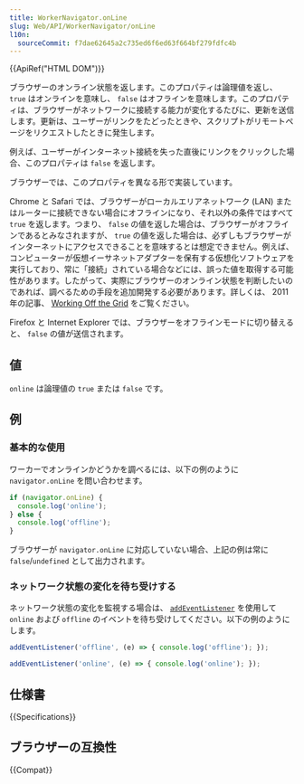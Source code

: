 ```yaml
---
title: WorkerNavigator.onLine
slug: Web/API/WorkerNavigator/onLine
l10n:
  sourceCommit: f7dae62645a2c735ed6f6ed63f664bf279fdfc4b
---
```


{{ApiRef("HTML DOM")}}

ブラウザーのオンライン状態を返します。このプロパティは論理値を返し、 `true` はオンラインを意味し、 `false` はオフラインを意味します。このプロパティは、ブラウザーがネットワークに接続する能力が変化するたびに、更新を送信します。更新は、ユーザーがリンクをたどったときや、スクリプトがリモートページをリクエストしたときに発生します。

例えば、ユーザーがインターネット接続を失った直後にリンクをクリックした場合、このプロパティは `false` を返します。

ブラウザーでは、このプロパティを異なる形で実装しています。

Chrome と Safari では、ブラウザーがローカルエリアネットワーク (LAN) またはルーターに接続できない場合にオフラインになり、それ以外の条件ではすべて `true` を返します。つまり、 `false` の値を返した場合は、ブラウザーがオフラインであるとみなされますが、 `true` の値を返した場合は、必ずしもブラウザーがインターネットにアクセスできることを意味するとは想定できません。例えば、コンピューターが仮想イーサネットアダプターを保有する仮想化ソフトウェアを実行しており、常に「接続」されている場合などには、誤った値を取得する可能性があります。したがって、実際にブラウザーのオンライン状態を判断したいのであれば、調べるための手段を追加開発する必要があります。詳しくは、 2011 年の記事、 [Working Off the Grid](https://web.dev/workingoffthegrid/) をご覧ください。

Firefox と Internet Explorer では、ブラウザーをオフラインモードに切り替えると、 `false` の値が送信されます。

## 値

`online` は論理値の `true` または `false` です。

## 例

### 基本的な使用

ワーカーでオンラインかどうかを調べるには、以下の例のように `navigator.onLine` を問い合わせます。

```js
if (navigator.onLine) {
  console.log('online');
} else {
  console.log('offline');
}
```

ブラウザーが `navigator.onLine` に対応していない場合、上記の例は常に `false`/`undefined` として出力されます。

### ネットワーク状態の変化を待ち受けする

ネットワーク状態の変化を監視する場合は、 [`addEventListener`](/ja/docs/Web/API/EventTarget/addEventListener) を使用して `online` および `offline` のイベントを待ち受けしてください。以下の例のようにします。

```js
addEventListener('offline', (e) => { console.log('offline'); });

addEventListener('online', (e) => { console.log('online'); });
```

## 仕様書

{{Specifications}}

## ブラウザーの互換性

{{Compat}}
